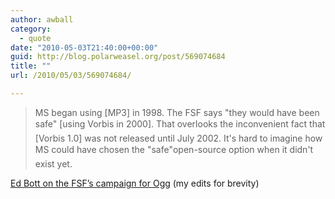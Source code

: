 ```yaml
---
author: awball
category:
  - quote
date: "2010-05-03T21:40:00+00:00"
guid: http://blog.polarweasel.org/post/569074684
title: ""
url: /2010/05/03/569074684/

---
```

> MS began using \[MP3\] in 1998. The FSF says "they would have been safe" \[using Vorbis in 2000\]. That overlooks the inconvenient fact that \[Vorbis 1.0\] was not released until July 2002. It's hard to imagine how MS could have chosen the "safe"open-source option when it didn't exist yet.

 [Ed Bott on the FSF’s campaign for Ogg](http://blogs.zdnet.com/Bott/?p=2086) (my edits for brevity)
